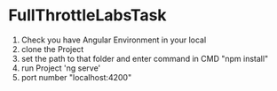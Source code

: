 # FullThrottleLabsTask

1) Check you have Angular Environment in your local 
2) clone the Project 
3) set the path to that folder and enter command in CMD "npm install"
4) run Project 'ng serve'
5) port number "localhost:4200"
